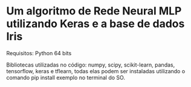 # Um algoritmo de Rede Neural MLP utilizando Keras e a base de dados Iris

Requisitos: Python 64 bits

Bibliotecas utilizadas no código: numpy, scipy, scikit-learn, pandas, tensorflow, keras e tflearn, todas elas podem ser instaladas utilizando o comando pip install exemplo no terminal do SO.
